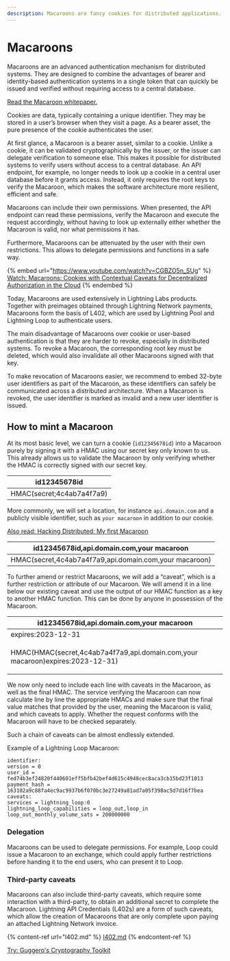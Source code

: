 ```yaml
---
description: Macaroons are fancy cookies for distributed applications.
---
```


# Macaroons

Macaroons are an advanced authentication mechanism for distributed systems. They are designed to combine the advantages of bearer and identity-based authentication systems in a single token that can quickly be issued and verified without requiring access to a central database.

[Read the Macaroon whitepaper.](https://research.google/pubs/pub41892/)

Cookies are data, typically containing a unique identifier. They may be stored in a user’s browser when they visit a page. As a bearer asset, the pure presence of the cookie authenticates the user.

At first glance, a Macaroon is a bearer asset, similar to a cookie. Unlike a cookie, it can be validated cryptographically by the issuer, or the issuer can delegate verification to someone else. This makes it possible for distributed systems to verify users without access to a central database. An API endpoint, for example, no longer needs to look up a cookie in a central user database before it grants access. Instead, it only requires the root keys to verify the Macaroon, which makes the software architecture more resilient, efficient and safe.

Macaroons can include their own permissions. When presented, the API endpoint can read these permissions, verify the Macaroon and execute the request accordingly, without having to look up externally either whether the Macaroon is valid, nor what permissions it has.

Furthermore, Macaroons can be attenuated by the user with their own restrictions. This allows to delegate permissions and functions in a safe way.

{% embed url="https://www.youtube.com/watch?v=CGBZO5n_SUg" %}
[Watch: Macaroons: Cookies with Contextual Caveats for Decentralized Authorization in the Cloud](https://www.youtube.com/watch?v=CGBZO5n\_SUg)
{% endembed %}

Today, Macaroons are used extensively in Lightning Labs products. Together with preimages obtained through Lightning Network payments, Macaroons form the basis of L402, which are used by Lightning Pool and Lightning Loop to authenticate users.

The main disadvantage of Macaroons over cookie or user-based authentication is that they are harder to revoke, especially in distributed systems. To revoke a Macaroon, the corresponding root key must be deleted, which would also invalidate all other Macaroons signed with that key.

To make revocation of Macaroons easier, we recommend to embed 32-byte user identifiers as part of the Macaroon, as these identifiers can safely be communicated across a distributed architecture. When a Macaroon is revoked, the user identifier is marked as invalid and a new user identifier is issued.

## How to mint a Macaroon

At its most basic level, we can turn a cookie (`id12345678id`) into a Macaroon purely by signing it with a HMAC using our secret key only known to us. This already allows us to validate the Macaroon by only verifying whether the HMAC is correctly signed with our secret key.

| id12345678id              |
| ------------------------- |
| HMAC(secret;4c4ab7a4f7a9) |

More commonly, we will set a location, for instance `api.domain.com` and a publicly visible identifier, such as `your macaroon` in addition to our cookie.

[Also read: Hacking Distributed: My first Macaroon](https://hackingdistributed.com/2014/05/21/my-first-macaroon/)

| id12345678id,api.domain.com,your macaroon              |
| ------------------------------------------------------ |
| HMAC(secret,4c4ab7a4f7a9,api.domain.com,your macaroon) |

To further amend or restrict Macaroons, we will add a “caveat”, which is a further restriction or attribute of our Macaroon. We will amend it in a line below our existing caveat and use the output of our HMAC function as a key to another HMAC function. This can be done by anyone in possession of the Macaroon.

| id12345678id,api.domain.com,your macaroon                                                 |
| ----------------------------------------------------------------------------------------- |
| expires:2023-12-31                                                                        |
| <p>HMAC(HMAC(secret,4c4ab7a4f7a9,api.domain.com,your macaroon)expires:2023-12-31)<br></p> |

We now only need to include each line with caveats in the Macaroon, as well as the final HMAC. The service verifying the Macaroon can now calculate line by line the appropriate HMACs and make sure that the final value matches that provided by the user, meaning the Macaroon is valid, and which caveats to apply. Whether the request conforms with the Macaroon will have to be checked separately.

Such a chain of caveats can be almost endlessly extended.

Example of a Lightning Loop Macaroon:

`identifier:`\
&#x20;   `version = 0`\
&#x20;   `user_id = fed74b3ef24820f440601eff5bfb42bef4d615c4948cec8aca3cb15bd23f1013`\
&#x20;   `payment_hash = 163102a9c88fa4ec9ac9937b6f070bc3e27249a81ad7a05f398ac5d7d16f7bea`\
`caveats:`\
&#x20;   `services = lightning_loop:0`\
&#x20;   `lightning_loop_capabilities = loop_out,loop_in`\
&#x20;   `loop_out_monthly_volume_sats = 200000000`

### Delegation

Macaroons can be used to delegate permissions. For example, Loop could issue a Macaroon to an exchange, which could apply further restrictions before handing it to the end users, who can present it to Loop.

### Third-party caveats

Macaroons can also include third-party caveats, which require some interaction with a third-party, to obtain an additional secret to complete the Macaroon. Lightning API Credentials (L402s) are a form of such caveats, which allow the creation of Macaroons that are only complete upon paying an attached Lightning Network invoice.

{% content-ref url="l402.md" %}
[l402.md](l402.md)
{% endcontent-ref %}

[Try: Guggero's Cryptography Toolkit](https://guggero.github.io/cryptography-toolkit/#!/macaroon)
